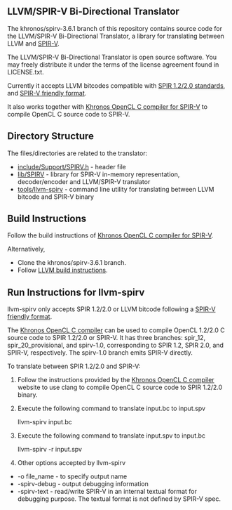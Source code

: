 LLVM/SPIR-V Bi-Directional Translator
-------------------------------------

The khronos/spirv-3.6.1 branch of this repository contains source code for the LLVM/SPIR-V Bi-Directional Translator, a library for translating between LLVM and [SPIR-V](https://www.khronos.org/registry/spir-v/).

The LLVM/SPIR-V Bi-Directional Translator is open source software. You may freely distribute it under the terms of the license agreement found in LICENSE.txt.

Currently it accepts LLVM bitcodes compatible with [SPIR 1.2/2.0 standards](https://www.khronos.org/registry/spir/), and [SPIR-V friendly format](https://github.com/KhronosGroup/SPIRV-LLVM/blob/khronos/spirv-3.6.1/docs/SPIRVRepresentationInLLVM.rst).

It also works together with [Khronos OpenCL C compiler for SPIR-V](https://github.com/KhronosGroup/SPIR/tree/spirv-1.0) to compile OpenCL C source code to SPIR-V.

Directory Structure
-------------------

The files/directories are related to the translator:

* [include/Support/SPIRV.h](https://github.com/KhronosGroup/SPIRV-LLVM/blob/khronos/spirv-3.6.1/include/llvm/Support/SPIRV.h) - header file
* [lib/SPIRV](https://github.com/KhronosGroup/SPIRV-LLVM/tree/khronos/spirv-3.6.1/lib/SPIRV) - library for SPIR-V in-memory representation, decoder/encoder and LLVM/SPIR-V translator
* [tools/llvm-spirv](https://github.com/KhronosGroup/SPIRV-LLVM/tree/khronos/spirv-3.6.1/tools/llvm-spirv) - command line utility for translating between LLVM bitcode and SPIR-V binary

Build Instructions
------------------

Follow the build instructions of [Khronos OpenCL C compiler for SPIR-V](https://github.com/KhronosGroup/SPIR/tree/spirv-1.0).

Alternatively,

* Clone the khronos/spirv-3.6.1 branch.
* Follow [LLVM build instructions](http://llvm.org/docs/GettingStarted.html).

Run Instructions for llvm-spirv
----------------

llvm-spirv only accepts SPIR 1.2/2.0 or LLVM bitcode following a [SPIR-V friendly format](https://github.com/KhronosGroup/SPIRV-LLVM/blob/khronos/spirv-3.6.1/docs/SPIRVRepresentationInLLVM.rst).

The [Khronos OpenCL C compiler](https://github.com/KhronosGroup/SPIR) can be used to compile OpenCL 1.2/2.0 C source code to SPIR 1.2/2.0 or SPIR-V. It has three branches: spir_12, spir_20_provisional, and spirv-1.0, corresponding to SPIR 1.2, SPIR 2.0, and SPIR-V, respectively. The spirv-1.0 branch emits SPIR-V directly.

To translate between SPIR 1.2/2.0 and SPIR-V:

1. Follow the instructions provided by the [Khronos OpenCL C compiler](https://github.com/KhronosGroup/SPIR) website to use clang to compile OpenCL C source code to SPIR 1.2/2.0 binary.

2. Execute the following command to translate input.bc to input.spv

    llvm-spirv input.bc

3. Execute the following command to translate input.spv to input.bc

    llvm-spirv -r input.spv

4. Other options accepted by llvm-spirv

* -o file_name - to specify output name
* -spirv-debug - output debugging information
* -spirv-text - read/write SPIR-V in an internal textual format for debugging purpose. The textual format is not defined by SPIR-V spec.
